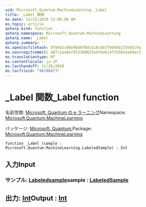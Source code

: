 ```yaml
---
uid: Microsoft.Quantum.MachineLearning._Label
title: _Label 関数
ms.date: 11/25/2020 12:00:00 AM
ms.topic: article
qsharp.kind: function
qsharp.namespace: Microsoft.Quantum.MachineLearning
qsharp.name: _Label
qsharp.summary: ''
ms.openlocfilehash: 9f8442c08e96d6f0dcb18cb6379d44b233e92c9a
ms.sourcegitcommit: a87c1aa8e7453360025e47ba614f25b02ea84ec3
ms.translationtype: MT
ms.contentlocale: ja-JP
ms.lasthandoff: 11/26/2020
ms.locfileid: "96196873"
---
```

# <a name="_label-function"></a><span data-ttu-id="4d5b4-102">_Label 関数</span><span class="sxs-lookup"><span data-stu-id="4d5b4-102">_Label function</span></span>

<span data-ttu-id="4d5b4-103">名前空間: [Microsoft. Quantum の e ラーニング](xref:Microsoft.Quantum.MachineLearning)</span><span class="sxs-lookup"><span data-stu-id="4d5b4-103">Namespace: [Microsoft.Quantum.MachineLearning](xref:Microsoft.Quantum.MachineLearning)</span></span>

<span data-ttu-id="4d5b4-104">パッケージ: [Microsoft. Quantum.](https://nuget.org/packages/Microsoft.Quantum.MachineLearning)</span><span class="sxs-lookup"><span data-stu-id="4d5b4-104">Package: [Microsoft.Quantum.MachineLearning](https://nuget.org/packages/Microsoft.Quantum.MachineLearning)</span></span>




```qsharp
function _Label (sample : Microsoft.Quantum.MachineLearning.LabeledSample) : Int
```


## <a name="input"></a><span data-ttu-id="4d5b4-105">入力</span><span class="sxs-lookup"><span data-stu-id="4d5b4-105">Input</span></span>

### <a name="sample--labeledsample"></a><span data-ttu-id="4d5b4-106">サンプル: [Labeledsample](xref:Microsoft.Quantum.MachineLearning.LabeledSample)</span><span class="sxs-lookup"><span data-stu-id="4d5b4-106">sample : [LabeledSample](xref:Microsoft.Quantum.MachineLearning.LabeledSample)</span></span>





## <a name="output--int"></a><span data-ttu-id="4d5b4-107">出力: [Int](xref:microsoft.quantum.lang-ref.int)</span><span class="sxs-lookup"><span data-stu-id="4d5b4-107">Output : [Int](xref:microsoft.quantum.lang-ref.int)</span></span>

